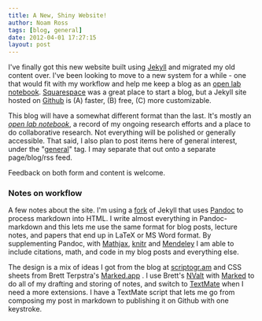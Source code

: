```yaml
---
title: A New, Shiny Website!
author: Noam Ross
tags: [blog, general]
date: 2012-04-01 17:27:15
layout: post
--- 
```



I've finally got this new website built using
[Jekyll](https://github.com/mojombo/jekyll) and migrated my old content
over. I've been looking to move to a new system for a while - one that
would fit with my workflow and help me keep a blog as an [open lab
notebook](http://www.carlboettiger.info/archives/211).
[Squarespace](http://www.squarespace.com) was a great place to start a
blog, but a Jekyll site hosted on [Github](www.github.com) is (A)
faster, (B) free, (C) more customizable.

This blog will have a somewhat different format than the last. It's
mostly an [*open lab
notebook*](http://www.carlboettiger.info/archives/211), a record of my
ongoing research efforts and a place to do collaborative research. Not
everything will be polished or generally accessible. That said, I also
plan to post items here of general interest, under the
"[general](tags.html#general-ref)" tag. I may separate that out onto a
separate page/blog/rss feed.

Feedback on both form and content is welcome.

### Notes on workflow

A few notes about the site. I'm using a
[fork](https://github.com/dsanson/jekyll/tree/pandoc-ruby) of Jekyll
that uses [Pandoc](http://johnmacfarlane.net/pandoc/) to process
markdown into HTML. I write almost everything in Pandoc-markdown and
this lets me use the same format for blog posts, lecture notes, and
papers that end up in LaTeX or MS Word format. By supplementing Pandoc,
with [Mathjax](mathjax.org), [knitr](http://yihui.github.com/knitr/) and
[Mendeley](http://www.mendeley.com/) I am able to include citations,
math, and code in my blog posts and everything else.

The design is a mix of ideas I got from the blog at
[scriptogr.am](http://scriptogr.am/) and CSS sheets from Brett
Terpstra's [Marked.app](http://markedapp.com/) . I use Brett's
[NValt](http://brettterpstra.com/project/nvalt/) with [Marked](http://markedapp.com/)
to do all of my drafting and storing of notes, and switch to
[TextMate](http://macromates.com/) when I need a more extensions. I have
a TextMate script that lets me go from composing my post in markdown to
publishing it on Github with one keystroke.
